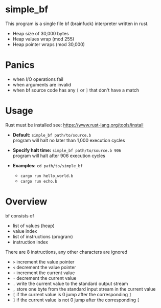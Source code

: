  # simple_bf
 This program is a single file bf (brainfuck) interpreter written in rust.
 - Heap size of 30,000 bytes
 - Heap values wrap (mod 255)
 - Heap pointer wraps (mod 30,000)

 # Panics
 - when I/O operations fail
 - when arguments are invalid
 - when bf source code has any `[` or `]` that don't have a match

 # Usage
 Rust must be installed see: https://www.rust-lang.org/tools/install

 - <b>Default:</b> `simple_bf path/to/source.b`<br>
    program will halt no later than 1,000 execution cycles

 - <b>Specify halt time:</b> `simple_bf path/to/source.b 906`<br>
    program will halt after 906 execution cycles

 - <b>Examples:</b> `cd path/to/simple_bf`
   - `cargo run hello_world.b`
   - `cargo run echo.b`

# Overview
 bf consists of
 - list of values (heap)
 - value index
 - list of instructions (program)
 - instruction index

 There are 8 instructions, any other characters are ignored
 - `>` increment the value pointer
 - `<` decrement the value pointer
 - `+` increment the current value
 - `-` decrement the current value
 - `.` write the current value to the standard output stream
 - `,` store one byte from the standard input stream in the current value
 - `[` if the current value is 0 jump after the corresponding `]`
 - `]` if the current value is not 0 jump after the corresponding `[`